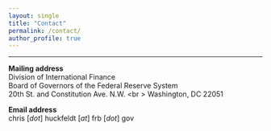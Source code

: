 ```yaml
---
layout: single
title: "Contact"
permalink: /contact/
author_profile: true
---
```

---

**Mailing address**  
Division of International Finance <br />
Board of Governors of the Federal Reserve System <br />
20th St. and Constitution Ave. N.W. <br \>
Washington, DC 22051

**Email address**<br />
chris [_dot_] huckfeldt [_at_] frb [_dot_] gov 

